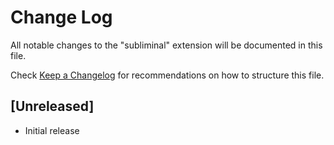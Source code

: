 # Change Log
All notable changes to the "subliminal" extension will be documented in this file.

Check [Keep a Changelog](http://keepachangelog.com/) for recommendations on how to structure this file.

## [Unreleased]
- Initial release
